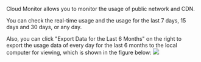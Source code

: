 Cloud Monitor allows you to monitor the usage of public network and CDN.

You can check the real-time usage and the usage for the last 7 days, 15 days and 30 days, or any day.

Also, you can click "Export Data for the Last 6 Months" on the right to export the usage data of every day for the last 6 months to the local computer for viewing, which is shown in the figure below:
![](//mccdn.qcloud.com/img568a731c338c8.png)
